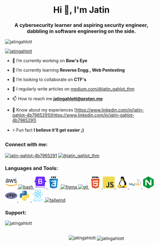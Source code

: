 <h1 align="center">Hi 👋, I'm Jatin</h1>
<h3 align="center">A cybersecurity learner and aspiring security engineer, dabbling in software engineering on the side.</h3>

<p align="left"> <img src="https://komarev.com/ghpvc/?username=jatingahlott&label=Profile%20views&color=0e75b6&style=flat" alt="jatingahlott" /> </p>

<p align="left"> <a href="https://github.com/ryo-ma/github-profile-trophy"><img src="https://github-profile-trophy.vercel.app/?username=jatingahlott" alt="jatingahlott" /></a> </p>

- 🔭 I’m currently working on **Bow's Eye**

- 🌱 I’m currently learning **Reverse Engg., Web Pentesting**

- 👯 I’m looking to collaborate on **CTF's**

- 📝 I regularly write articles on [medium.com/@jatin_gahlot_thm](medium.com/@jatin_gahlot_thm)

- 📫 How to reach me **jatingahlott@proton.me**

- 📄 Know about my experiences [https://www.linkedin.com/in/jatin-gahlot-4b7965291](https://www.linkedin.com/in/jatin-gahlot-4b7965291)

- ⚡ Fun fact **I believe it'll get easier ;)**

<h3 align="left">Connect with me:</h3>
<p align="left">
<a href="https://linkedin.com/in/jatin-gahlot-4b7965291" target="blank"><img align="center" src="https://raw.githubusercontent.com/rahuldkjain/github-profile-readme-generator/master/src/images/icons/Social/linked-in-alt.svg" alt="jatin-gahlot-4b7965291" height="30" width="40" /></a>
<a href="https://medium.com/@jatin_gahlot_thm" target="blank"><img align="center" src="https://raw.githubusercontent.com/rahuldkjain/github-profile-readme-generator/master/src/images/icons/Social/medium.svg" alt="@jatin_gahlot_thm" height="30" width="40" /></a>
</p>

<h3 align="left">Languages and Tools:</h3>
<p align="left"> <a href="https://aws.amazon.com" target="_blank" rel="noreferrer"> <img src="https://raw.githubusercontent.com/devicons/devicon/master/icons/amazonwebservices/amazonwebservices-original-wordmark.svg" alt="aws" width="40" height="40"/> </a> <a href="https://www.gnu.org/software/bash/" target="_blank" rel="noreferrer"> <img src="https://www.vectorlogo.zone/logos/gnu_bash/gnu_bash-icon.svg" alt="bash" width="40" height="40"/> </a> <a href="https://getbootstrap.com" target="_blank" rel="noreferrer"> <img src="https://raw.githubusercontent.com/devicons/devicon/master/icons/bootstrap/bootstrap-plain-wordmark.svg" alt="bootstrap" width="40" height="40"/> </a> <a href="https://www.w3schools.com/css/" target="_blank" rel="noreferrer"> <img src="https://raw.githubusercontent.com/devicons/devicon/master/icons/css3/css3-original-wordmark.svg" alt="css3" width="40" height="40"/> </a> <a href="https://www.figma.com/" target="_blank" rel="noreferrer"> <img src="https://www.vectorlogo.zone/logos/figma/figma-icon.svg" alt="figma" width="40" height="40"/> </a> <a href="https://git-scm.com/" target="_blank" rel="noreferrer"> <img src="https://www.vectorlogo.zone/logos/git-scm/git-scm-icon.svg" alt="git" width="40" height="40"/> </a> <a href="https://www.w3.org/html/" target="_blank" rel="noreferrer"> <img src="https://raw.githubusercontent.com/devicons/devicon/master/icons/html5/html5-original-wordmark.svg" alt="html5" width="40" height="40"/> </a> <a href="https://developer.mozilla.org/en-US/docs/Web/JavaScript" target="_blank" rel="noreferrer"> <img src="https://raw.githubusercontent.com/devicons/devicon/master/icons/javascript/javascript-original.svg" alt="javascript" width="40" height="40"/> </a> <a href="https://www.linux.org/" target="_blank" rel="noreferrer"> <img src="https://raw.githubusercontent.com/devicons/devicon/master/icons/linux/linux-original.svg" alt="linux" width="40" height="40"/> </a> <a href="https://www.mysql.com/" target="_blank" rel="noreferrer"> <img src="https://raw.githubusercontent.com/devicons/devicon/master/icons/mysql/mysql-original-wordmark.svg" alt="mysql" width="40" height="40"/> </a> <a href="https://www.nginx.com" target="_blank" rel="noreferrer"> <img src="https://raw.githubusercontent.com/devicons/devicon/master/icons/nginx/nginx-original.svg" alt="nginx" width="40" height="40"/> </a> <a href="https://www.php.net" target="_blank" rel="noreferrer"> <img src="https://raw.githubusercontent.com/devicons/devicon/master/icons/php/php-original.svg" alt="php" width="40" height="40"/> </a> <a href="https://www.python.org" target="_blank" rel="noreferrer"> <img src="https://raw.githubusercontent.com/devicons/devicon/master/icons/python/python-original.svg" alt="python" width="40" height="40"/> </a> <a href="https://reactjs.org/" target="_blank" rel="noreferrer"> <img src="https://raw.githubusercontent.com/devicons/devicon/master/icons/react/react-original-wordmark.svg" alt="react" width="40" height="40"/> </a> <a href="https://tailwindcss.com/" target="_blank" rel="noreferrer"> <img src="https://www.vectorlogo.zone/logos/tailwindcss/tailwindcss-icon.svg" alt="tailwind" width="40" height="40"/> </a> </p>

<h3 align="left">Support:</h3>
<p><a href="https://www.buymeacoffee.com/jatingahlott"> <img align="left" src="https://cdn.buymeacoffee.com/buttons/v2/default-yellow.png" height="50" width="210" alt="jatingahlott" /></a></p><br><br>

<p><img align="left" src="https://github-readme-stats.vercel.app/api/top-langs?username=jatingahlott&show_icons=true&locale=en&layout=compact" alt="jatingahlott" /></p>

<p>&nbsp;<img align="center" src="https://github-readme-stats.vercel.app/api?username=jatingahlott&show_icons=true&locale=en" alt="jatingahlott" /></p>

